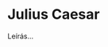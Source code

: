 <!-- ======================================================================
--- Search engine
title:          Julius Caesar
keywords:       Julius, Caesar, tragédia
description:    William Shakespeare: Julius Caesar.
--- Menu system
order:          50
text:           Julius Caesar
hidden:         false
umbel:          false
--- Page properties
id:             /tragedies/julius-caesar
document:       
layout:         layout-2-left
$-left:         play-list
======================================================================= -->

# Julius Caesar

Leírás...
